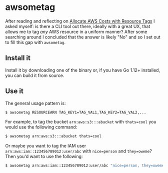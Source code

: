 # awsometag

After reading and reflecting on [Allocate AWS Costs with Resource Tags](https://medium.com/@davidevanpaulis/allocate-aws-costs-with-resource-tags-277de240487f) I asked myself: is there a CLI tool out there, ideally with a great UX, that allows me to tag *any* AWS resource in a uniform manner? After some searching around I concluded that the answer is likely "No" and so I set out to fill this gap with `awsometag`.

## Install it
Install it by downloading one of the binary or, if you have Go 1.12+ installed, you can build it from source.


## Use it

The general usage pattern is:

```sh
$ awsometag RESOURCEARN TAG_KEY1=TAG_VAL1,TAG_KEY2=TAG_VAL2,...
```

For example, to tag the bucket `arn:aws:s3:::abucket` with `thats=cool` you would use the following command:

```sh
$ awsometag arn:aws:s3:::abucket thats=cool
```

Or maybe you want to tag the IAM user `arn:aws:iam::123456789012:user/abc` with `nice=person` and `they=oweme`? Then you'd want to use the following:

```sh
$ awsometag arn:aws:iam::123456789012:user/abc "nice=person, they=oweme"
```
